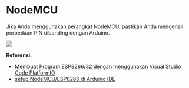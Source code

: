 # NodeMCU

Jika Anda menggunakan perangkat NodeMCU, pastikan Anda mengenali perbedaan PIN dibanding dengan Arduino.

![](res/nodemcu-diagram.png)

**Referensi:**
- [Membuat Program ESP8266/32 dengan menggunakan Visual Studio Code PlatformIO](http://secureinstruments.blogspot.com/2021/07/membuat-program-esp826632-dengan.html)
- [setup NodeMCU/ESP8266 di Arduino IDE](setup-esp8266-di-arduino-ide.md)

